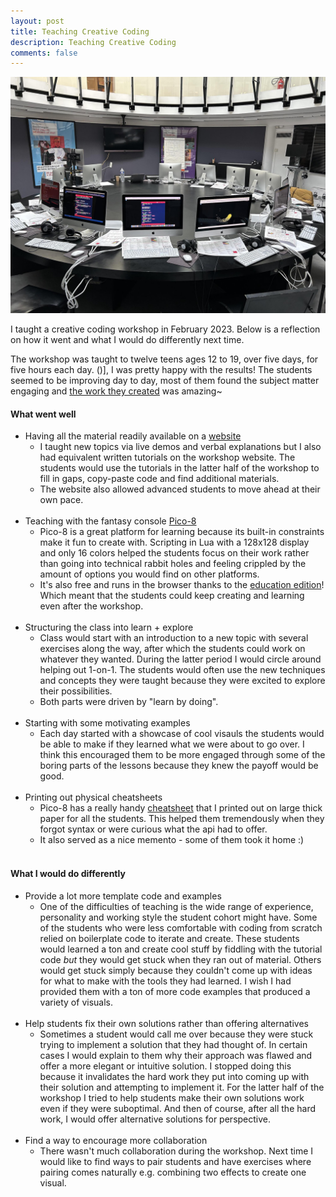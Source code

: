 ```yaml
---
layout: post
title: Teaching Creative Coding
description: Teaching Creative Coding
comments: false
---
```


<img src="/assets/images/creative_coding_workshop_room.png">

I taught a creative coding workshop in February 2023. Below is a reflection on how it went and what I would do differently next time.

The workshop was taught to twelve teens ages 12 to 19, over five days, for five hours each day.
()],
I was pretty happy with the results! The students seemed to be improving day to day, most of them found the subject matter engaging and [the work they created](https://www.sourencho.com/picoworkshop/notes/OurCreations/Our-Creations) was amazing~

#### What went well
- Having all the material readily available on a [website](https://www.sourencho.com/picoworkshop)
    - I taught new topics via live demos and verbal explanations but I also had equivalent written tutorials on the workshop website. The students would use the tutorials in the latter half of the workshop to fill in gaps, copy-paste code and find additional materials.
	- The website also allowed advanced students to move ahead at their own pace.
    <br> <br>
- Teaching with the fantasy console [Pico-8](https://www.lexaloffle.com/pico-8.php)
	- Pico-8 is a great platform for learning because its built-in constraints make it fun to create with. Scripting in Lua with a 128x128 display and only 16 colors helped the students focus on their work rather than going into technical rabbit holes and feeling crippled by the amount of options you would find on other platforms.
	- It's also free and runs in the browser thanks to the [education edition](https://www.lexaloffle.com/bbs/?tid=47278)! Which meant that the students could keep creating and learning even after the workshop.
    <br> <br>
- Structuring the class into learn + explore
	- Class would start with an introduction to a new topic with several exercises along the way, after which the students could work on whatever they wanted. During the latter period I would circle around helping out 1-on-1. The students would often use the new techniques and concepts they were taught because they were excited to explore their possibilities.
    - Both parts were driven by "learn by doing".
    <br> <br>
- Starting with some motivating examples
	- Each day started with a showcase of cool visauls the students would be able to make if they learned what we were about to go over. I think this encouraged them to be more engaged through some of the boring parts of the lessons because they knew the payoff would be good.
    <br> <br>
- Printing out physical cheatsheets
    - Pico-8 has a really handy [cheatsheet](https://www.lexaloffle.com/bbs/files/16585/PICO-8_CheatSheet_0111Gm_4k.png) that I printed out on large thick paper for all the students. This helped them tremendously when they forgot syntax or were curious what the api had to offer.
    - It also served as a nice memento - some of them took it home :)
    <br> <br>
	
#### What I would do differently
- Provide a lot more template code and examples
	- One of the difficulties of teaching is the wide range of experience, personality and working style the student cohort might have. Some of the students who were less comfortable with coding from scratch relied on boilerplate code to iterate and create. These students would learned a ton and create cool stuff by fiddling with the tutorial code *but* they would get stuck when they ran out of material. Others would get stuck simply because they couldn't come up with ideas for what to make with the tools they had learned. I wish I had provided them with a ton of more code examples that produced a variety of visuals.
    <br> <br>
- Help students fix their own solutions rather than offering alternatives
	- Sometimes a student would call me over because they were stuck trying to implement a solution that they had thought of. In certain cases I would explain to them why their approach was flawed and offer a more elegant or intuitive solution. I stopped doing this because it invalidates the hard work they put into coming up with their solution and attempting to implement it. For the latter half of the workshop I tried to help students make their own solutions work even if they were suboptimal. And then of course, after all the hard work, I would offer alternative solutions for perspective.
    <br> <br>
- Find a way to encourage more collaboration
	- There wasn't much collaboration during the workshop. Next time I would like to find ways to pair students and have exercises where pairing comes naturally e.g. combining two effects to create one visual.
